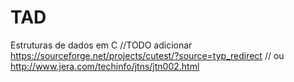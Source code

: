 # TAD
Estruturas de dados em C
//TODO adicionar https://sourceforge.net/projects/cutest/?source=typ_redirect
// ou http://www.jera.com/techinfo/jtns/jtn002.html
